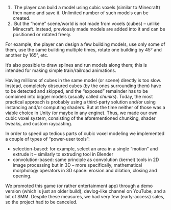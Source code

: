1.  The player can build a model using cubic voxels (similar to Minecraft) then name and save it. Unlimited number of such models can be created.
2.  But the “home” scene/world is not made from voxels (cubes) – unlike Minecraft. Instead, previously made models are added into it and can be positioned or rotated freely.

For example, the player can design a few building models, use only some of them, use the same building multiple times, rotate one building by 45° and another by 165°, etc.

It’s also possible to draw splines and run models along them; this is intended for making simple train/railroad animations.

Having millions of cubes in the same model (or scene) directly is too slow. Instead, completely obscured cubes (by the ones surrounding them) have to be detected and skipped, and the “exposed” remainder has to be combined into bigger models (usually called *chunks*). Today, the most practical approach is probably using a third-party solution and/or using instancing and/or computing shaders. But at the time neither of those was a viable choice in Unity (or maybe in any engine). Thus, we made our own cubic voxel system, consisting of the aforementioned chunking, shader tweaks, and custom raycasting.

In order to speed up tedious parts of cubic voxel modeling we implemented a couple of types of “power-user tools”:

- selection-based: for example, select an area in a single “motion” and extrude it – similarly to extruding tool in Blender
- convolution-based: same principle as convolution (kernel) tools in 2D image processing but in 3D – more specifically, mathematical morphology operators in 3D space: erosion and dilation, closing and opening.

We promoted this game (or rather entertainment app) through a demo version (which is just an older build), devlog-like channel on YouTube, and a bit of SMM. Despite these measures, we had very few (early-access) sales, so the project had to be canceled.
